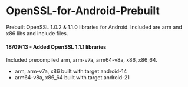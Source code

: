 OpenSSL-for-Android-Prebuilt
=====

Prebuilt OpenSSL 1.0.2 & 1.1.0 libraries for Android. Included are arm and x86 libs and include files.


#### 18/09/13 - Added OpenSSL 1.1.1 libraries

Included precompiled arm, arm-v7a, arm64-v8a, x86, x86_64.
* arm, arm-v7a, x86 built with target android-14
* arm64-v8a, x86_64 built with target android-21
